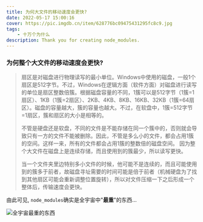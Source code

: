 ```yaml
---
title: 为何大文件的移动速度会更快?
date: 2022-05-17 15:00:16
cover: https://pic.imgdb.cn/item/628776bc09475431295fc8c9.jpg
tags: 
    - 十万个为什么
description: Thank you for creating node_modules.
---
```

### 为何整个大文件的移动速度会更快?
> 扇区是对磁盘进行物理读写的最小单位。Windows中使用的磁盘，一般1个扇区是512字节。不过，Windows在逻辑方面（软件方面）对磁盘进行读写的单位是扇区整数倍簇。根据磁盘容量的不同，1簇可以是512字节（1簇=1扇区）、1KB（1簇=2扇区）、2KB、4KB、8KB、16KB、32KB（1簇=64扇区）。磁盘的容量越大，簇的容量也越大。不过，在软盘中，1簇=512字节=1扇区，簇和扇区的大小是相等的。
> 
> 不管是硬盘还是软盘，不同的文件是不能存储在同一个簇中的，否则就会导致只有一方的文件不能被删除。因此，不管是多么小的文件，都会占用1簇的空间。这样一来，所有的文件都会占用1簇的整数倍的磁盘空间。
> 因为整个大文件在磁盘上是连续存储，而且使用到的簇最少，所以读写更快。
>
> 当一个文件夹里边特别多小文件的时候，他可能不是连续的，而且可能使用到的簇多于前者，故磁盘寻址需要的时间可能是倍于前者（机械硬盘为了找到其他扇区可能会重新调整位置旋转），所以对文件压缩一下之后形成一个整体后，传输速度会更快。

由此可见, `node_modules`确实是全宇宙中"**最重**"的东西...

![全宇宙最重的东西](https://pic.imgdb.cn/item/628776bc09475431295fc8c9.jpg)